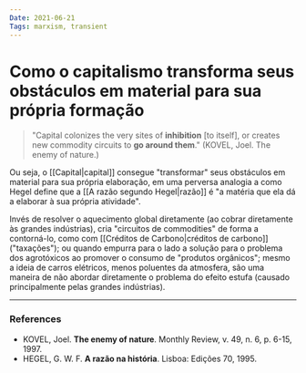 ```yaml
---
Date: 2021-06-21
Tags: marxism, transient
---
```

# Como o capitalismo transforma seus obstáculos em material para sua própria formação
> "Capital colonizes the very sites of **inhibition** [to itself], or creates new commodity circuits to **go around them**." (KOVEL, Joel. The enemy of nature.)

Ou seja, o [[Capital|capital]] consegue "transformar" seus obstáculos em material para sua própria elaboração, em uma perversa analogia a como Hegel define que a [[A razão segundo Hegel|razão]] é "a matéria que ela dá a elaborar à sua própria atividade". 

Invés de resolver o aquecimento global diretamente (ao cobrar diretamente às grandes indústrias), cria "circuitos de commodities" de forma a contorná-lo, como com [[Créditos de Carbono|créditos de carbono]] ("taxações"); ou quando empurra para o lado a solução para o problema dos agrotóxicos ao promover o consumo de "produtos orgânicos"; mesmo a ideia de carros elétricos, menos poluentes da atmosfera, são uma maneira de não abordar diretamente o problema do efeito estufa (causado principalmente pelas grandes indústrias). 

---
### References
- KOVEL, Joel. **The enemy of nature**. Monthly Review, v. 49, n. 6, p. 6-15, 1997.
- HEGEL, G. W. F. **A razão na história**. Lisboa: Edições 70, 1995.